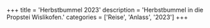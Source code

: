 +++
title = 'Herbstbummel 2023'
description = 'Herbstbummel in die Propstei Wislikofen.'
categories = ['Reise', 'Anlass', '2023']
+++